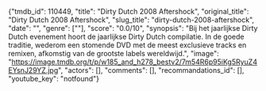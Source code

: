 {"tmdb_id": 110449, "title": "Dirty Dutch 2008 Aftershock", "original_title": "Dirty Dutch 2008 Aftershock", "slug_title": "dirty-dutch-2008-aftershock", "date": "", "genre": [""], "score": "0.0/10", "synopsis": "Bij het jaarlijkse Dirty Dutch evenement hoort de jaarlijkse Dirty Dutch compilatie. In de goede traditie, wederom een stomende DVD met de meest exclusieve tracks en remixen, afkomstig van de grootste labels wereldwijd.", "image": "https://image.tmdb.org/t/p/w185_and_h278_bestv2/7m54R6p95iKg5RyuZ4EYsnJ29YZ.jpg", "actors": [], "comments": [], "recommandations_id": [], "youtube_key": "notfound"}